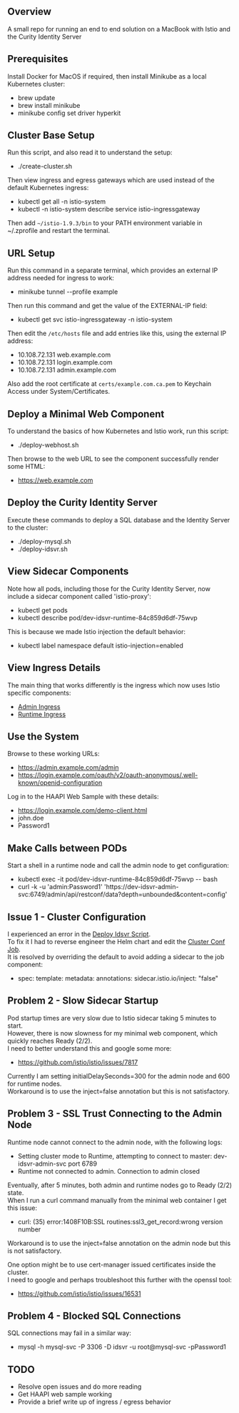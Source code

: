 ## Overview

A small repo for running an end to end solution on a MacBook with Istio and the Curity Identity Server

## Prerequisites

Install Docker for MacOS if required, then install Minikube as a local Kubernetes cluster:

- brew update
- brew install minikube
- minikube config set driver hyperkit

## Cluster Base Setup

Run this script, and also read it to understand the setup:

- ./create-cluster.sh

Then view ingress and egress gateways which are used instead of the default Kubernetes ingress:

- kubectl get all -n istio-system
- kubectl -n istio-system describe service istio-ingressgateway

Then add `~/istio-1.9.3/bin` to your PATH environment variable in ~/.zprofile and restart the terminal.

## URL Setup

Run this command in a separate terminal, which provides an external IP address needed for ingress to work:

 - minikube tunnel --profile example

Then run this command and get the value of the EXTERNAL-IP field:

- kubectl get svc istio-ingressgateway -n istio-system

Then edit the `/etc/hosts` file and add entries like this, using the external IP address:

- 10.108.72.131 web.example.com
- 10.108.72.131 login.example.com 
- 10.108.72.131 admin.example.com 

Also add the root certificate at `certs/example.com.ca.pem` to Keychain Access under System/Certificates.

## Deploy a Minimal Web Component

To understand the basics of how Kubernetes and Istio work, run this script:

- ./deploy-webhost.sh

 Then browse to the web URL to see the component successfully render some HTML:

- https://web.example.com

## Deploy the Curity Identity Server

Execute these commands to deploy a SQL database and the Identity Server to the cluster:

- ./deploy-mysql.sh
- ./deploy-idsvr.sh

## View Sidecar Components

Note how all pods, including those for the Curity Identity Server, now include a sidecar component called 'istio-proxy':

- kubectl get pods
- kubectl describe pod/dev-idsvr-runtime-84c859d6df-75wvp

This is because we made Istio injection the default behavior:

- kubectl label namespace default istio-injection=enabled

## View Ingress Details

The main thing that works differently is the ingress which now uses Istio specific components:

- [Admin Ingress](./idsvr/ingress-admin.yaml)
- [Runtime Ingress](./idsvr/ingress-runtime.yaml)

## Use the System

Browse to these working URLs:

- https://admin.example.com/admin
- https://login.example.com/oauth/v2/oauth-anonymous/.well-known/openid-configuration

Log in to the HAAPI Web Sample with these details:

- https://login.example.com/demo-client.html
- john.doe
- Password1

## Make Calls between PODs

Start a shell in a runtime node and call the admin node to get configuration:

- kubectl exec -it pod/dev-idsvr-runtime-84c859d6df-75wvp -- bash
- curl -k -u 'admin:Password1' 'https://dev-idsvr-admin-svc:6749/admin/api/restconf/data?depth=unbounded&content=config'

## Issue 1 - Cluster Configuration

I experienced an error in the [Deploy Idsvr Script](./deploy-idsvr.sh).\
To fix it I had to reverse engineer the Helm chart and edit the [Cluster Conf Job](./idsvr/yaml/cluster-conf-job.yaml).\
It is resolved by overriding the default to avoid adding a sidecar to the job component:

- spec:
    template:
      metadata:
        annotations:
          sidecar.istio.io/inject: "false"

## Problem 2 - Slow Sidecar Startup

Pod startup times are very slow due to Istio sidecar taking 5 minutes to start.\
However, there is now slowness for my minimal web component, which quickly reaches Ready (2/2).\
I need to better understand this and google some more:

- https://github.com/istio/istio/issues/7817

Currently I am setting initialDelaySeconds=300 for the admin node and 600 for runtime nodes.\
Workaround is to use the inject=false annotation but this is not satisfactory.

## Problem 3 - SSL Trust Connecting to the Admin Node

Runtime node cannot connect to the admin node, with the following logs:

-  Setting cluster mode to Runtime, attempting to connect to master: dev-idsvr-admin-svc port 6789
- Runtime not connected to admin. Connection to admin closed

Eventually, after 5 minutes, both admin and runtime nodes go to Ready (2/2) state.\
When I run a curl command manually from the minimal web container I get this issue:

- curl: (35) error:1408F10B:SSL routines:ssl3_get_record:wrong version number

Workaround is to use the inject=false annotation on the admin node but this is not satisfactory.

One option might be to use cert-manager issued certificates inside the cluster.\
I need to google and perhaps troubleshoot this further with the openssl tool:

- https://github.com/istio/istio/issues/16531

## Problem 4 - Blocked SQL Connections

SQL connections may fail in a similar way:

- mysql -h mysql-svc -P 3306 -D idsvr -u root@mysql-svc -pPassword1

## TODO

- Resolve open issues and do more reading
- Get HAAPI web sample working
- Provide a brief write up of ingress / egress behavior
